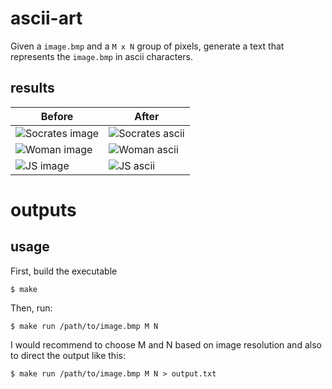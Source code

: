 # ascii-art
Given a `image.bmp` and a `M x N` group of pixels, generate a text that represents the `image.bmp` in ascii characters.

## results
Before|After
|---|---|
![Socrates image](https://raw.githubusercontent.com/jgcmarins/ascii-art/master/in/socrates.bmp?token=AE5Uim_zYiqke8KkJhujPYfH1jb9lPsdks5ZXGQswA%3D%3D)|![Socrates ascii](https://raw.githubusercontent.com/jgcmarins/ascii-art/master/results/socrates.png?token=AE5Uimgca-VAbgcB1I8k_rPxP0MwJuDRks5ZXGQgwA%3D%3D)
![Woman image](https://raw.githubusercontent.com/jgcmarins/ascii-art/master/in/woman.bmp?token=AE5UiktDsCll7DG9MU_ZJW06REKKAgcMks5ZXGThwA%3D%3D)|![Woman ascii](https://raw.githubusercontent.com/jgcmarins/ascii-art/master/results/woman.png?token=AE5UigzbV1z9-721X9iUSI2GC1p720Xvks5ZXGTUwA%3D%3D)
![JS image](https://raw.githubusercontent.com/jgcmarins/ascii-art/master/in/js.bmp?token=AE5Uig5SiQ5S-F1rgamHQkXEgJlvOUCqks5ZXGUJwA%3D%3D)|![JS ascii](https://raw.githubusercontent.com/jgcmarins/ascii-art/master/results/js.png?token=AE5UitzJK6DH5forWakoRiYCyvGluP1nks5ZXGT2wA%3D%3D)

# outputs

## usage
First, build the executable
```
$ make
```
Then, run:
```
$ make run /path/to/image.bmp M N
```
I would recommend to choose M and N based on image resolution and also to direct the output like this:
```
$ make run /path/to/image.bmp M N > output.txt
```

